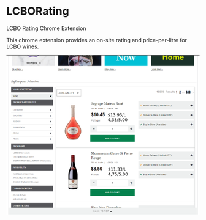 # LCBORating
LCBO Rating Chrome Extension

This chrome extension provides an on-site rating and price-per-litre for LCBO wines.

![App screen](https://github.com/sbangalore/LCBORating/blob/master/lcbo_app_example.PNG?raw=true)

